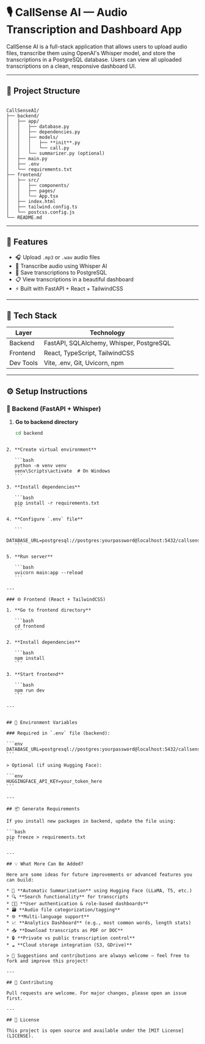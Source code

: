 # 🎙️ CallSense AI — Audio Transcription and Dashboard App

CallSense AI is a full-stack application that allows users to upload audio files, transcribe them using OpenAI's Whisper model, and store the transcriptions in a PostgreSQL database. Users can view all uploaded transcriptions on a clean, responsive dashboard UI.

---

## 📁 Project Structure

```

CallSenseAI/
├── backend/
│   ├── app/
│   │   ├── database.py
│   │   ├── dependencies.py
│   │   ├── models/
│   │   │   ├── **init**.py
│   │   │   └── call.py
│   │   └── summarizer.py (optional)
│   ├── main.py
│   ├── .env
│   └── requirements.txt
├── frontend/
│   ├── src/
│   │   ├── components/
│   │   ├── pages/
│   │   └── App.tsx
│   ├── index.html
│   ├── tailwind.config.ts
│   └── postcss.config.js
└── README.md

````

---

## 🚀 Features

- 🎧 Upload `.mp3` or `.wav` audio files
- 🧠 Transcribe audio using Whisper AI
- 💾 Save transcriptions to PostgreSQL
- 📋 View transcriptions in a beautiful dashboard
- ⚡ Built with FastAPI + React + TailwindCSS

---

## 🧪 Tech Stack

| Layer      | Technology         |
|------------|--------------------|
| Backend    | FastAPI, SQLAlchemy, Whisper, PostgreSQL |
| Frontend   | React, TypeScript, TailwindCSS           |
| Dev Tools  | Vite, .env, Git, Uvicorn, npm            |

---

## ⚙️ Setup Instructions

### 🐍 Backend (FastAPI + Whisper)

1. **Go to backend directory**
   ```bash
   cd backend
````

2. **Create virtual environment**

   ```bash
   python -m venv venv
   venv\Scripts\activate  # On Windows
   ```

3. **Install dependencies**

   ```bash
   pip install -r requirements.txt
   ```

4. **Configure `.env` file**

   ```
   DATABASE_URL=postgresql://postgres:yourpassword@localhost:5432/callsenseai
   ```

5. **Run server**

   ```bash
   uvicorn main:app --reload
   ```

---

### 🌐 Frontend (React + TailwindCSS)

1. **Go to frontend directory**

   ```bash
   cd frontend
   ```

2. **Install dependencies**

   ```bash
   npm install
   ```

3. **Start frontend**

   ```bash
   npm run dev
   ```

---


## 🔐 Environment Variables

### Required in `.env` file (backend):

```env
DATABASE_URL=postgresql://postgres:yourpassword@localhost:5432/callsenseai
```

> Optional (if using Hugging Face):

```env
HUGGINGFACE_API_KEY=your_token_here
```

---

## 📦 Generate Requirements

If you install new packages in backend, update the file using:

```bash
pip freeze > requirements.txt
```

---

## 💡 What More Can Be Added?

Here are some ideas for future improvements or advanced features you can build:

* 📝 **Automatic Summarization** using Hugging Face (LLaMA, T5, etc.)
* 🔍 **Search functionality** for transcripts
* 🧑‍💼 **User authentication & role-based dashboards**
* 🗃️ **Audio file categorization/tagging**
* 🌐 **Multi-language support**
* 📈 **Analytics Dashboard** (e.g., most common words, length stats)
* 📥 **Download transcripts as PDF or DOC**
* 🔒 **Private vs public transcription control**
* ☁️ **Cloud storage integration (S3, GDrive)**

> 🙌 Suggestions and contributions are always welcome — feel free to fork and improve this project!

---

## 🤝 Contributing

Pull requests are welcome. For major changes, please open an issue first.

---

## 📝 License

This project is open source and available under the [MIT License](LICENSE).


